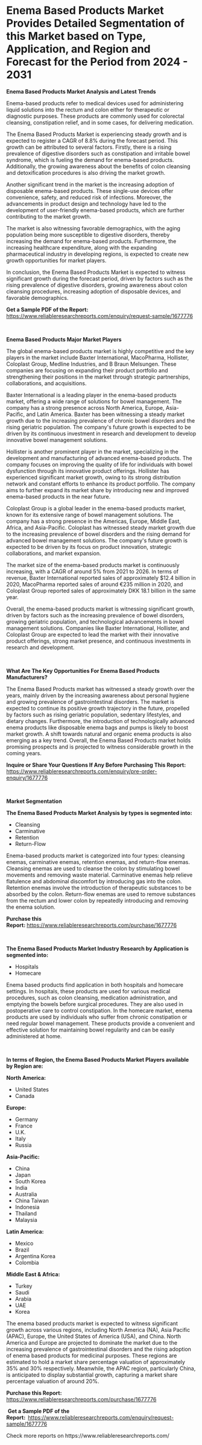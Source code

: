<p><h1>Enema Based Products Market Provides Detailed Segmentation of this Market based on Type, Application, and Region and Forecast for the Period from 2024 - 2031</h1></p><p><strong>Enema Based Products Market Analysis and Latest Trends</strong></p>
<p><p>Enema-based products refer to medical devices used for administering liquid solutions into the rectum and colon either for therapeutic or diagnostic purposes. These products are commonly used for colorectal cleansing, constipation relief, and in some cases, for delivering medication.</p><p>The Enema Based Products Market is experiencing steady growth and is expected to register a CAGR of 8.8% during the forecast period. This growth can be attributed to several factors. Firstly, there is a rising prevalence of digestive disorders such as constipation and irritable bowel syndrome, which is fueling the demand for enema-based products. Additionally, the growing awareness about the benefits of colon cleansing and detoxification procedures is also driving the market growth.</p><p>Another significant trend in the market is the increasing adoption of disposable enema-based products. These single-use devices offer convenience, safety, and reduced risk of infections. Moreover, the advancements in product design and technology have led to the development of user-friendly enema-based products, which are further contributing to the market growth.</p><p>The market is also witnessing favorable demographics, with the aging population being more susceptible to digestive disorders, thereby increasing the demand for enema-based products. Furthermore, the increasing healthcare expenditure, along with the expanding pharmaceutical industry in developing regions, is expected to create new growth opportunities for market players.</p><p>In conclusion, the Enema Based Products Market is expected to witness significant growth during the forecast period, driven by factors such as the rising prevalence of digestive disorders, growing awareness about colon cleansing procedures, increasing adoption of disposable devices, and favorable demographics.</p></p>
<p><strong>Get a Sample PDF of the Report:&nbsp;</strong> <a href="https://www.reliableresearchreports.com/enquiry/request-sample/1677776">https://www.reliableresearchreports.com/enquiry/request-sample/1677776</a></p>
<p>&nbsp;</p>
<p><strong>Enema Based Products Major Market Players</strong></p>
<p><p>The global enema-based products market is highly competitive and the key players in the market include Baxter International, MacoPharma, Hollister, Coloplast Group, Medline Industries, and B Braun Melsungen. These companies are focusing on expanding their product portfolio and strengthening their positions in the market through strategic partnerships, collaborations, and acquisitions.</p><p>Baxter International is a leading player in the enema-based products market, offering a wide range of solutions for bowel management. The company has a strong presence across North America, Europe, Asia-Pacific, and Latin America. Baxter has been witnessing a steady market growth due to the increasing prevalence of chronic bowel disorders and the rising geriatric population. The company's future growth is expected to be driven by its continuous investment in research and development to develop innovative bowel management solutions.</p><p>Hollister is another prominent player in the market, specializing in the development and manufacturing of advanced enema-based products. The company focuses on improving the quality of life for individuals with bowel dysfunction through its innovative product offerings. Hollister has experienced significant market growth, owing to its strong distribution network and constant efforts to enhance its product portfolio. The company aims to further expand its market share by introducing new and improved enema-based products in the near future.</p><p>Coloplast Group is a global leader in the enema-based products market, known for its extensive range of bowel management solutions. The company has a strong presence in the Americas, Europe, Middle East, Africa, and Asia-Pacific. Coloplast has witnessed steady market growth due to the increasing prevalence of bowel disorders and the rising demand for advanced bowel management solutions. The company's future growth is expected to be driven by its focus on product innovation, strategic collaborations, and market expansion.</p><p>The market size of the enema-based products market is continuously increasing, with a CAGR of around 5% from 2021 to 2026. In terms of revenue, Baxter International reported sales of approximately $12.4 billion in 2020, MacoPharma reported sales of around €235 million in 2020, and Coloplast Group reported sales of approximately DKK 18.1 billion in the same year.</p><p>Overall, the enema-based products market is witnessing significant growth, driven by factors such as the increasing prevalence of bowel disorders, growing geriatric population, and technological advancements in bowel management solutions. Companies like Baxter International, Hollister, and Coloplast Group are expected to lead the market with their innovative product offerings, strong market presence, and continuous investments in research and development.</p></p>
<p>&nbsp;</p>
<p><strong>What Are The Key Opportunities For Enema Based Products Manufacturers?</strong></p>
<p><p>The Enema Based Products market has witnessed a steady growth over the years, mainly driven by the increasing awareness about personal hygiene and growing prevalence of gastrointestinal disorders. The market is expected to continue its positive growth trajectory in the future, propelled by factors such as rising geriatric population, sedentary lifestyles, and dietary changes. Furthermore, the introduction of technologically advanced enema products like disposable enema bags and pumps is likely to boost market growth. A shift towards natural and organic enema products is also emerging as a key trend. Overall, the Enema Based Products market holds promising prospects and is projected to witness considerable growth in the coming years.</p></p>
<p><strong>Inquire or Share Your Questions If Any Before Purchasing This Report:</strong> <a href="https://www.reliableresearchreports.com/enquiry/pre-order-enquiry/1677776">https://www.reliableresearchreports.com/enquiry/pre-order-enquiry/1677776</a></p>
<p>&nbsp;</p>
<p><strong>Market Segmentation</strong></p>
<p><strong>The Enema Based Products Market Analysis by types is segmented into:</strong></p>
<p><ul><li>Cleansing</li><li>Carminative</li><li>Retention</li><li>Return-Flow</li></ul></p>
<p><p>Enema-based products market is categorized into four types: cleansing enemas, carminative enemas, retention enemas, and return-flow enemas. Cleansing enemas are used to cleanse the colon by stimulating bowel movements and removing waste material. Carminative enemas help relieve flatulence and abdominal discomfort by introducing gas into the colon. Retention enemas involve the introduction of therapeutic substances to be absorbed by the colon. Return-flow enemas are used to remove substances from the rectum and lower colon by repeatedly introducing and removing the enema solution.</p></p>
<p><strong>Purchase this Report:&nbsp;</strong><a href="https://www.reliableresearchreports.com/purchase/1677776">https://www.reliableresearchreports.com/purchase/1677776</a></p>
<p>&nbsp;</p>
<p><strong>The Enema Based Products Market Industry Research by Application is segmented into:</strong></p>
<p><ul><li>Hospitals</li><li>Homecare</li></ul></p>
<p><p>Enema based products find application in both hospitals and homecare settings. In hospitals, these products are used for various medical procedures, such as colon cleansing, medication administration, and emptying the bowels before surgical procedures. They are also used in postoperative care to control constipation. In the homecare market, enema products are used by individuals who suffer from chronic constipation or need regular bowel management. These products provide a convenient and effective solution for maintaining bowel regularity and can be easily administered at home.</p></p>
<p>&nbsp;</p>
<p><strong>In terms of Region, the Enema Based Products Market Players available by Region are:</strong></p>
<p>
    <p> <strong> North America: </strong>
        <ul>
            <li>United States</li>
            <li>Canada</li>
        </ul>
        </p> 
    <p> <strong> Europe: </strong>
        <ul>
            <li>Germany</li>
            <li>France</li>
            <li>U.K.</li>
            <li>Italy</li>
            <li>Russia</li>
        </ul>
        </p> 
    <p> <strong> Asia-Pacific: </strong>
        <ul>
            <li>China</li>
            <li>Japan</li>
            <li>South Korea</li>
            <li>India</li>
            <li>Australia</li>
            <li>China Taiwan</li>
            <li>Indonesia</li>
            <li>Thailand</li>
            <li>Malaysia</li>
        </ul>
        </p> 
    <p> <strong> Latin America: </strong>
        <ul>
            <li>Mexico</li>
            <li>Brazil</li>
            <li>Argentina Korea</li>
            <li>Colombia</li>
        </ul>
        </p> 
    <p> <strong> Middle East & Africa: </strong>
        <ul>
            <li>Turkey</li>
            <li>Saudi</li>
            <li>Arabia</li>
            <li>UAE</li>
            <li>Korea</li>
        </ul>
    </p>
    </p>
<p><p>The enema based products market is expected to witness significant growth across various regions, including North America (NA), Asia Pacific (APAC), Europe, the United States of America (USA), and China. North America and Europe are projected to dominate the market due to the increasing prevalence of gastrointestinal disorders and the rising adoption of enema based products for medicinal purposes. These regions are estimated to hold a market share percentage valuation of approximately 35% and 30% respectively. Meanwhile, the APAC region, particularly China, is anticipated to display substantial growth, capturing a market share percentage valuation of around 20%.</p></p>
<p><strong>Purchase this Report: </strong><a href="https://www.reliableresearchreports.com/purchase/1677776">https://www.reliableresearchreports.com/purchase/1677776</a></p>
<p>&nbsp;<strong>Get a Sample PDF of the Report:&nbsp;&nbsp;</strong><a href="https://www.reliableresearchreports.com/enquiry/request-sample/1677776">https://www.reliableresearchreports.com/enquiry/request-sample/1677776</a></p>
<p><strong></strong></p>
<p>Check more reports on https://www.reliableresearchreports.com/</p>